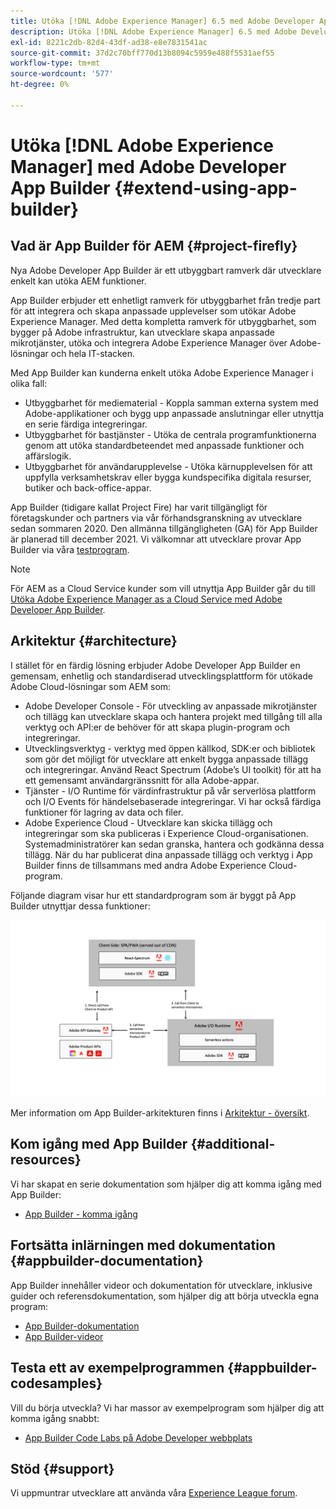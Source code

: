 ```yaml
---
title: Utöka [!DNL Adobe Experience Manager] 6.5 med Adobe Developer App Builder.
description: Utöka [!DNL Adobe Experience Manager] 6.5 med Adobe Developer App Builder.
exl-id: 8221c2db-82d4-43df-ad38-e8e7831541ac
source-git-commit: 37d2c70bff770d13b8094c5959e488f5531aef55
workflow-type: tm+mt
source-wordcount: '577'
ht-degree: 0%

---
```


# Utöka [!DNL Adobe Experience Manager] med Adobe Developer App Builder {#extend-using-app-builder}

## Vad är App Builder för AEM {#project-firefly}

Nya Adobe Developer App Builder är ett utbyggbart ramverk där utvecklare enkelt kan utöka AEM funktioner.

App Builder erbjuder ett enhetligt ramverk för utbyggbarhet från tredje part för att integrera och skapa anpassade upplevelser som utökar Adobe Experience Manager. Med detta kompletta ramverk för utbyggbarhet, som bygger på Adobe infrastruktur, kan utvecklare skapa anpassade mikrotjänster, utöka och integrera Adobe Experience Manager över Adobe-lösningar och hela IT-stacken.

Med App Builder kan kunderna enkelt utöka Adobe Experience Manager i olika fall:

* Utbyggbarhet för mediematerial - Koppla samman externa system med Adobe-applikationer och bygg upp anpassade anslutningar eller utnyttja en serie färdiga integreringar.
* Utbyggbarhet för bastjänster - Utöka de centrala programfunktionerna genom att utöka standardbeteendet med anpassade funktioner och affärslogik.
* Utbyggbarhet för användarupplevelse - Utöka kärnupplevelsen för att uppfylla verksamhetskrav eller bygga kundspecifika digitala resurser, butiker och back-office-appar.

App Builder (tidigare kallat Project Fire) har varit tillgängligt för företagskunder och partners via vår förhandsgranskning av utvecklare sedan sommaren 2020. Den allmänna tillgängligheten (GA) för App Builder är planerad till december 2021. Vi välkomnar att utvecklare provar App Builder via våra [testprogram](https://adobe.ly/appbuilder-trial).

>[!NOTE]
>
> För AEM as a Cloud Service kunder som vill utnyttja App Builder går du till [Utöka Adobe Experience Manager as a Cloud Service med Adobe Developer App Builder](https://experienceleague.adobe.com/docs/experience-manager-cloud-service/implementing/configuring-and-extending/app-builder.html).

## Arkitektur {#architecture}

I stället för en färdig lösning erbjuder Adobe Developer App Builder en gemensam, enhetlig och standardiserad utvecklingsplattform för utökade Adobe Cloud-lösningar som AEM som:

* Adobe Developer Console - För utveckling av anpassade mikrotjänster och tillägg kan utvecklare skapa och hantera projekt med tillgång till alla verktyg och API:er de behöver för att skapa plugin-program och integreringar.
* Utvecklingsverktyg - verktyg med öppen källkod, SDK:er och bibliotek som gör det möjligt för utvecklare att enkelt bygga anpassade tillägg och integreringar. Använd React Spectrum (Adobe’s UI toolkit) för att ha ett gemensamt användargränssnitt för alla Adobe-appar.
* Tjänster - I/O Runtime för värdinfrastruktur på vår serverlösa plattform och I/O Events för händelsebaserade integreringar. Vi har också färdiga funktioner för lagring av data och filer.
* Adobe Experience Cloud - Utvecklare kan skicka tillägg och integreringar som ska publiceras i Experience Cloud-organisationen. Systemadministratörer kan sedan granska, hantera och godkänna dessa tillägg. När du har publicerat dina anpassade tillägg och verktyg i App Builder finns de tillsammans med andra Adobe Experience Cloud-program.

Följande diagram visar hur ett standardprogram som är byggt på App Builder utnyttjar dessa funktioner:

![Arkitektur](assets/firefly-architecture.jpg)

Mer information om App Builder-arkitekturen finns i [Arkitektur - översikt](https://www.adobe.io/app-builder/docs/guides/).

## Kom igång med App Builder {#additional-resources}

Vi har skapat en serie dokumentation som hjälper dig att komma igång med App Builder:

* [App Builder - komma igång](https://www.adobe.io/app-builder/docs/getting_started/)

## Fortsätta inlärningen med dokumentation {#appbuilder-documentation}

App Builder innehåller videor och dokumentation för utvecklare, inklusive guider och referensdokumentation, som hjälper dig att börja utveckla egna program:

* [App Builder-dokumentation](https://www.adobe.io/app-builder/docs/overview/)
* [App Builder-videor](https://www.youtube.com/playlist?list=PLcVEYUqU7VRfDij-Jbjyw8S8EzW073F_o)

## Testa ett av exempelprogrammen {#appbuilder-codesamples}

Vill du börja utveckla? Vi har massor av exempelprogram som hjälper dig att komma igång snabbt:

* [App Builder Code Labs på Adobe Developer webbplats](https://www.adobe.io/app-builder/docs/resources/)

## Stöd {#support}

Vi uppmuntrar utvecklare att använda våra [Experience League forum](https://experienceleaguecommunities.adobe.com/t5/project-firefly/ct-p/project-firefly).
